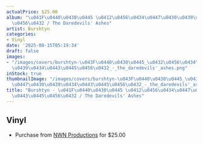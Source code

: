 ```yaml
---
actualPrice: $25.00
album: "\u041F\u0440\u0430\u0445 \u0412\u0456\u0434\u0447\u0430\u0439\u0434\u0443\u0445\
  \u0456\u0432 / The Daredevils' Ashes"
artist: Burshtyn
categories:
- Vinyl
date: '2025-08-15T05:19:34'
draft: false
images:
- "/images/covers/burshtyn-\u043F\u0440\u0430\u0445_\u0432\u0456\u0434\u0447\u0430\
  \u0439\u0434\u0443\u0445\u0456\u0432_-_the_daredevils'_ashes.png"
inStock: true
thumbnailImage: "/images/covers/burshtyn-\u043F\u0440\u0430\u0445_\u0432\u0456\u0434\
  \u0447\u0430\u0439\u0434\u0443\u0445\u0456\u0432_-_the_daredevils'_ashes-thumb.png"
title: "Burshtyn - \u041F\u0440\u0430\u0445 \u0412\u0456\u0434\u0447\u0430\u0439\u0434\
  \u0443\u0445\u0456\u0432 / The Daredevils' Ashes"
---
```


## Vinyl
* Purchase from [NWN Productions](http://shop.nwnprod.com/index.php?route=product/product&path=75&product_id=61475&sort=pd.name&order=ASC) for $25.00
